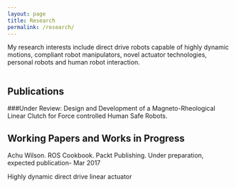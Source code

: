 ```yaml
---
layout: page
title: Research
permalink: /research/
---
```


My research interests include direct drive robots capable of highly dynamic motions, compliant robot manipulators, novel actuator technologies, personal robots and human robot interaction. 


<hr style="clear:both;visibility: hidden;" />  


## Publications

###Under Review:
Design and Development of a Magneto-Rheological Linear Clutch for Force controlled Human Safe Robots.

## Working Papers and Works in Progress

Achu Wilson. ROS Cookbook. Packt Publishing. Under preparation, expected publication- Mar 2017

Highly dynamic direct drive linear actuator



<script>
  (function(i,s,o,g,r,a,m){i['GoogleAnalyticsObject']=r;i[r]=i[r]||function(){
  (i[r].q=i[r].q||[]).push(arguments)},i[r].l=1*new Date();a=s.createElement(o),
  m=s.getElementsByTagName(o)[0];a.async=1;a.src=g;m.parentNode.insertBefore(a,m)
  })(window,document,'script','https://www.google-analytics.com/analytics.js','ga');

  ga('create', 'UA-44991178-2', 'auto');
  ga('send', 'pageview');

</script>
